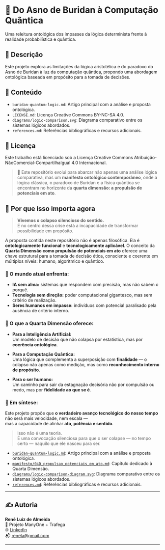 # 🧠 Do Asno de Buridan à Computação Quântica

Uma releitura ontológica dos impasses da lógica determinista frente à realidade probabilística e quântica.

## 📖 Descrição

Este projeto explora as limitações da lógica aristotélica e do paradoxo do Asno de Buridan à luz da computação quântica, propondo uma abordagem ontológica baseada em propósito para a tomada de decisões.

## 📂 Conteúdo

- `buridan-quantum-logic.md`: Artigo principal com a análise e proposta ontológica.
- `LICENSE.md`: Licença Creative Commons BY-NC-SA 4.0.
- `diagrams/logic-comparison.svg`: Diagrama comparativo entre os sistemas lógicos abordados.
- `references.md`: Referências bibliográficas e recursos adicionais.

## 🔗 Licença

Este trabalho está licenciado sob a Licença Creative Commons Atribuição-NãoComercial-CompartilhaIgual 4.0 Internacional.

> 🧭 Este repositório evolui para abarcar não apenas uma análise lógica comparativa, mas um **manifesto ontológico contemporâneo**, onde a lógica clássica, o paradoxo de Buridan e a física quântica se encontram no horizonte da **quarta dimensão: a propulsão de potenciais em ato**.


## 📌 Por que isso importa agora

> **Vivemos o colapso silencioso do sentido.**  
> E no centro dessa crise está a incapacidade de transformar possibilidade em propósito.

A proposta contida neste repositório não é apenas filosófica. Ela é **ontologicamente funcional** e **tecnologicamente aplicável**. O conceito da **Quarta Dimensão como propulsão de potenciais em ato** oferece uma chave estrutural para a tomada de decisão ética, consciente e coerente em múltiplos níveis: humano, algorítmico e quântico.

### 🧠 O mundo atual enfrenta:

- **IA sem alma:** sistemas que respondem com precisão, mas não sabem o porquê.
- **Tecnologia sem direção:** poder computacional gigantesco, mas sem critério de realização.
- **Seres humanos em impasse:** indivíduos com potencial paralisado pela ausência de critério interno.

### 🔄 O que a Quarta Dimensão oferece:

- **Para a Inteligência Artificial:**  
  Um modelo de decisão que não colapsa por estatística, mas por **coerência ontológica**.

- **Para a Computação Quântica:**  
  Uma lógica que complementa a superposição com **finalidade** — o colapso não apenas como medição, mas como **reconhecimento interno de propósito**.

- **Para o ser humano:**  
  Um caminho para sair da estagnação decisória não por compulsão ou medo, mas por **fidelidade ao que se é**.

### 🧭 Em síntese:
Este projeto propõe que **o verdadeiro avanço tecnológico do nosso tempo** não será mais velocidade, nem escala —  
mas a capacidade de alinhar **ato, potência e sentido**.

> Isso não é uma teoria.  
> É uma convocação silenciosa para que o ser colapse — no tempo certo — naquilo que ele nasceu para ser.


- [`buridan-quantum-logic.md`](./buridan-quantum-logic.md): Artigo principal com a análise e proposta ontológica.
- [`manifesto/04D_propulsao_potenciais_em_ato.md`](./manifesto/04D_propulsao_potenciais_em_ato.md): Capítulo dedicado à Quarta Dimensão.
- [`diagrams/logic-comparison-diagram.svg`](./diagrams/logic-comparison-diagram.svg): Diagrama comparativo entre os sistemas lógicos abordados.
- [`references.md`](./references.md): Referências bibliográficas e recursos adicionais.



---

## ✍️ Autoria

**Renê Luiz de Almeida**  
📌 Projeto ManyOne + Trafega  
🌐 [LinkedIn](https://www.linkedin.com/in/rene-luiz-de-almeida-147312293/)  
📬 renela@gmail.com

---
